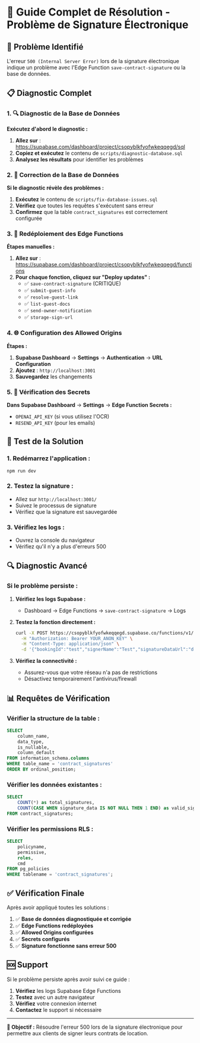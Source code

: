 # 🔧 Guide Complet de Résolution - Problème de Signature Électronique

## 🚨 Problème Identifié

L'erreur `500 (Internal Server Error)` lors de la signature électronique indique un problème avec l'Edge Function `save-contract-signature` ou la base de données.

## 📋 Diagnostic Complet

### 1. 🔍 Diagnostic de la Base de Données

**Exécutez d'abord le diagnostic :**

1. **Allez sur** : https://supabase.com/dashboard/project/csopyblkfyofwkeqqegd/sql
2. **Copiez et exécutez** le contenu de `scripts/diagnostic-database.sql`
3. **Analysez les résultats** pour identifier les problèmes

### 2. 🔧 Correction de la Base de Données

**Si le diagnostic révèle des problèmes :**

1. **Exécutez** le contenu de `scripts/fix-database-issues.sql`
2. **Vérifiez** que toutes les requêtes s'exécutent sans erreur
3. **Confirmez** que la table `contract_signatures` est correctement configurée

### 3. 🔄 Redéploiement des Edge Functions

**Étapes manuelles :**

1. **Allez sur** : https://supabase.com/dashboard/project/csopyblkfyofwkeqqegd/functions
2. **Pour chaque fonction, cliquez sur "Deploy updates" :**
   - ✅ `save-contract-signature` (CRITIQUE)
   - ✅ `submit-guest-info`
   - ✅ `resolve-guest-link`
   - ✅ `list-guest-docs`
   - ✅ `send-owner-notification`
   - ✅ `storage-sign-url`

### 4. 🌐 Configuration des Allowed Origins

**Étapes :**

1. **Supabase Dashboard** → **Settings** → **Authentication** → **URL Configuration**
2. **Ajoutez** : `http://localhost:3001`
3. **Sauvegardez** les changements

### 5. 🔑 Vérification des Secrets

**Dans Supabase Dashboard** → **Settings** → **Edge Function Secrets :**

- `OPENAI_API_KEY` (si vous utilisez l'OCR)
- `RESEND_API_KEY` (pour les emails)

## 🧪 Test de la Solution

### 1. **Redémarrez l'application :**
```bash
npm run dev
```

### 2. **Testez la signature :**
- Allez sur `http://localhost:3001/`
- Suivez le processus de signature
- Vérifiez que la signature est sauvegardée

### 3. **Vérifiez les logs :**
- Ouvrez la console du navigateur
- Vérifiez qu'il n'y a plus d'erreurs 500

## 🔍 Diagnostic Avancé

### Si le problème persiste :

1. **Vérifiez les logs Supabase :**
   - Dashboard → Edge Functions → `save-contract-signature` → Logs

2. **Testez la fonction directement :**
   ```bash
   curl -X POST https://csopyblkfyofwkeqqegd.supabase.co/functions/v1/save-contract-signature \
     -H "Authorization: Bearer YOUR_ANON_KEY" \
     -H "Content-Type: application/json" \
     -d '{"bookingId":"test","signerName":"Test","signatureDataUrl":"data:image/png;base64,iVBORw0KGgoAAAANSUhEUgAAAAEAAAABCAYAAAAfFcSJAAAADUlEQVR42mNkYPhfDwAChwGA60e6kgAAAABJRU5ErkJggg=="}'
   ```

3. **Vérifiez la connectivité :**
   - Assurez-vous que votre réseau n'a pas de restrictions
   - Désactivez temporairement l'antivirus/firewall

## 📊 Requêtes de Vérification

### Vérifier la structure de la table :
```sql
SELECT 
    column_name,
    data_type,
    is_nullable,
    column_default
FROM information_schema.columns 
WHERE table_name = 'contract_signatures'
ORDER BY ordinal_position;
```

### Vérifier les données existantes :
```sql
SELECT 
    COUNT(*) as total_signatures,
    COUNT(CASE WHEN signature_data IS NOT NULL THEN 1 END) as valid_signatures
FROM contract_signatures;
```

### Vérifier les permissions RLS :
```sql
SELECT 
    policyname,
    permissive,
    roles,
    cmd
FROM pg_policies 
WHERE tablename = 'contract_signatures';
```

## ✅ Vérification Finale

Après avoir appliqué toutes les solutions :

1. ✅ **Base de données diagnostiquée et corrigée**
2. ✅ **Edge Functions redéployées**
3. ✅ **Allowed Origins configurées**
4. ✅ **Secrets configurés**
5. ✅ **Signature fonctionne sans erreur 500**

## 🆘 Support

Si le problème persiste après avoir suivi ce guide :

1. **Vérifiez** les logs Supabase Edge Functions
2. **Testez** avec un autre navigateur
3. **Vérifiez** votre connexion internet
4. **Contactez** le support si nécessaire

---

**🎯 Objectif :** Résoudre l'erreur 500 lors de la signature électronique pour permettre aux clients de signer leurs contrats de location.
